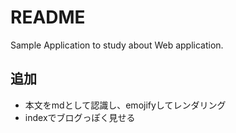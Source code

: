 # README

Sample Application to study about Web application.

## 追加

- 本文をmdとして認識し、emojifyしてレンダリング
- indexでブログっぽく見せる
